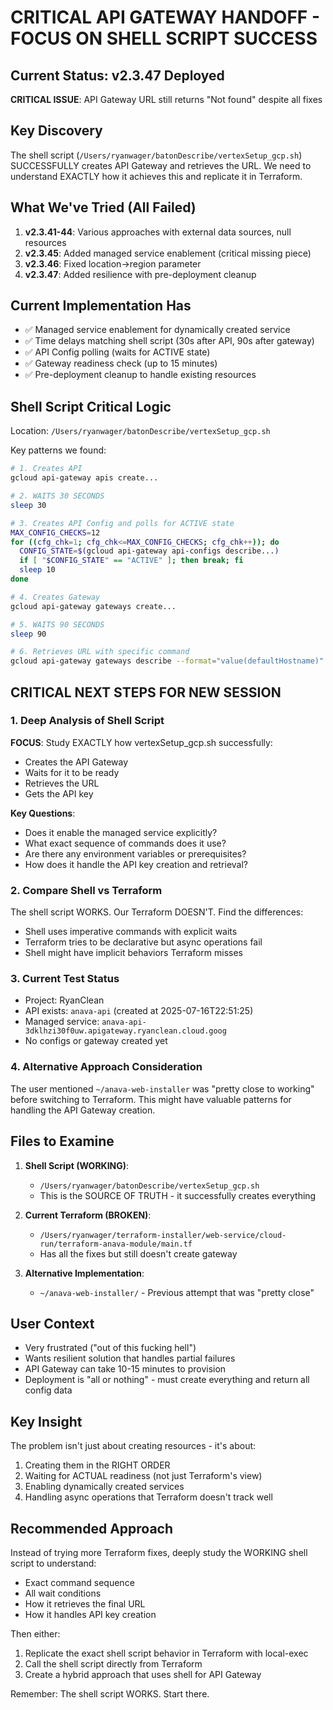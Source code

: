 # CRITICAL API GATEWAY HANDOFF - FOCUS ON SHELL SCRIPT SUCCESS

## Current Status: v2.3.47 Deployed
**CRITICAL ISSUE**: API Gateway URL still returns "Not found" despite all fixes

## Key Discovery
The shell script (`/Users/ryanwager/batonDescribe/vertexSetup_gcp.sh`) SUCCESSFULLY creates API Gateway and retrieves the URL. We need to understand EXACTLY how it achieves this and replicate it in Terraform.

## What We've Tried (All Failed)
1. **v2.3.41-44**: Various approaches with external data sources, null resources
2. **v2.3.45**: Added managed service enablement (critical missing piece)
3. **v2.3.46**: Fixed location→region parameter
4. **v2.3.47**: Added resilience with pre-deployment cleanup

## Current Implementation Has
- ✅ Managed service enablement for dynamically created service
- ✅ Time delays matching shell script (30s after API, 90s after gateway)
- ✅ API Config polling (waits for ACTIVE state)
- ✅ Gateway readiness check (up to 15 minutes)
- ✅ Pre-deployment cleanup to handle existing resources

## Shell Script Critical Logic
Location: `/Users/ryanwager/batonDescribe/vertexSetup_gcp.sh`

Key patterns we found:
```bash
# 1. Creates API
gcloud api-gateway apis create...

# 2. WAITS 30 SECONDS
sleep 30

# 3. Creates API Config and polls for ACTIVE state
MAX_CONFIG_CHECKS=12
for ((cfg_chk=1; cfg_chk<=MAX_CONFIG_CHECKS; cfg_chk++)); do
  CONFIG_STATE=$(gcloud api-gateway api-configs describe...)
  if [ "$CONFIG_STATE" == "ACTIVE" ]; then break; fi
  sleep 10
done

# 4. Creates Gateway
gcloud api-gateway gateways create...

# 5. WAITS 90 SECONDS
sleep 90

# 6. Retrieves URL with specific command
gcloud api-gateway gateways describe --format="value(defaultHostname)"
```

## CRITICAL NEXT STEPS FOR NEW SESSION

### 1. Deep Analysis of Shell Script
**FOCUS**: Study EXACTLY how vertexSetup_gcp.sh successfully:
- Creates the API Gateway
- Waits for it to be ready
- Retrieves the URL
- Gets the API key

**Key Questions**:
- Does it enable the managed service explicitly?
- What exact sequence of commands does it use?
- Are there any environment variables or prerequisites?
- How does it handle the API key creation and retrieval?

### 2. Compare Shell vs Terraform
The shell script WORKS. Our Terraform DOESN'T. Find the differences:
- Shell uses imperative commands with explicit waits
- Terraform tries to be declarative but async operations fail
- Shell might have implicit behaviors Terraform misses

### 3. Current Test Status
- Project: RyanClean
- API exists: `anava-api` (created at 2025-07-16T22:51:25)
- Managed service: `anava-api-3dklhzi30f0uw.apigateway.ryanclean.cloud.goog`
- No configs or gateway created yet

### 4. Alternative Approach Consideration
The user mentioned `~/anava-web-installer` was "pretty close to working" before switching to Terraform. This might have valuable patterns for handling the API Gateway creation.

## Files to Examine

1. **Shell Script (WORKING)**:
   - `/Users/ryanwager/batonDescribe/vertexSetup_gcp.sh`
   - This is the SOURCE OF TRUTH - it successfully creates everything

2. **Current Terraform (BROKEN)**:
   - `/Users/ryanwager/terraform-installer/web-service/cloud-run/terraform-anava-module/main.tf`
   - Has all the fixes but still doesn't create gateway

3. **Alternative Implementation**:
   - `~/anava-web-installer/` - Previous attempt that was "pretty close"

## User Context
- Very frustrated ("out of this fucking hell")
- Wants resilient solution that handles partial failures
- API Gateway can take 10-15 minutes to provision
- Deployment is "all or nothing" - must create everything and return all config data

## Key Insight
The problem isn't just about creating resources - it's about:
1. Creating them in the RIGHT ORDER
2. Waiting for ACTUAL readiness (not just Terraform's view)
3. Enabling dynamically created services
4. Handling async operations that Terraform doesn't track well

## Recommended Approach
Instead of trying more Terraform fixes, deeply study the WORKING shell script to understand:
- Exact command sequence
- All wait conditions
- How it retrieves the final URL
- How it handles API key creation

Then either:
1. Replicate the exact shell script behavior in Terraform with local-exec
2. Call the shell script directly from Terraform
3. Create a hybrid approach that uses shell for API Gateway

Remember: The shell script WORKS. Start there.